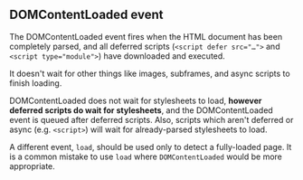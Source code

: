 ## DOMContentLoaded event

The DOMContentLoaded event fires when the HTML document has been completely parsed, and all deferred scripts (`<script defer src="…">` and `<script type="module">`) have downloaded and executed.

It doesn't wait for other things like images, subframes, and async scripts to finish loading.

DOMContentLoaded does not wait for stylesheets to load, **however deferred scripts do wait for stylesheets**, and the DOMContentLoaded event is queued after deferred scripts. Also, scripts which aren't deferred or async (e.g. `<script>`) will wait for already-parsed stylesheets to load.

A different event, `load`, should be used only to detect a fully-loaded page. It is a common mistake to use `load` where `DOMContentLoaded` would be more appropriate.

